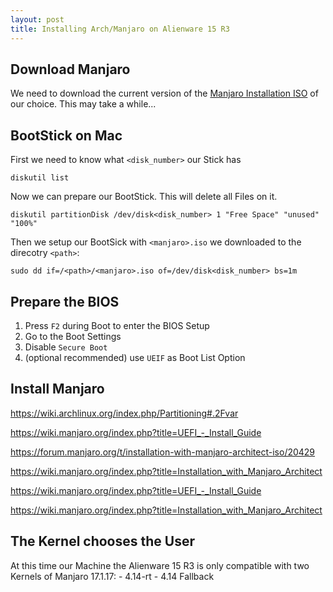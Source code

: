 ```yaml
---
layout: post
title: Installing Arch/Manjaro on Alienware 15 R3
---
```


## Download Manjaro
We need to download the current version of the [Manjaro Installation ISO](https://manjaro.org/get-manjaro/) of our choice.
This may take a while...


## BootStick on Mac
First we need to know what `<disk_number>` our Stick has
    
    diskutil list
    
Now we can prepare our BootStick. This will delete all Files on it.
    
    diskutil partitionDisk /dev/disk<disk_number> 1 "Free Space" "unused" "100%"

Then we setup our BootSick with `<manjaro>.iso` we downloaded to the direcotry `<path>`:
    
    sudo dd if=/<path>/<manjaro>.iso of=/dev/disk<disk_number> bs=1m
    
    
## Prepare the BIOS
1. Press `F2` during Boot to enter the BIOS Setup
2. Go to the Boot Settings
3. Disable `Secure Boot`
4. (optional recommended) use `UEIF` as Boot List Option

    
## Install Manjaro

https://wiki.archlinux.org/index.php/Partitioning#.2Fvar

https://wiki.manjaro.org/index.php?title=UEFI_-_Install_Guide

https://forum.manjaro.org/t/installation-with-manjaro-architect-iso/20429

https://wiki.manjaro.org/index.php?title=Installation_with_Manjaro_Architect

https://wiki.manjaro.org/index.php?title=UEFI_-_Install_Guide

https://wiki.manjaro.org/index.php?title=Installation_with_Manjaro_Architect



## The Kernel chooses the User
At this time our Machine the Alienware 15 R3 is only compatible with two Kernels of Manjaro 17.1.17:
    - 4.14-rt
    - 4.14 Fallback


